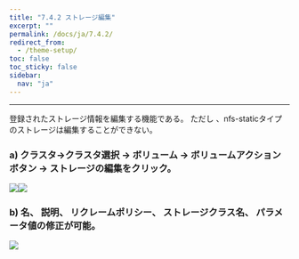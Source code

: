 ```yaml
---
title: "7.4.2 ストレージ編集"
excerpt: ""
permalink: /docs/ja/7.4.2/
redirect_from:
  - /theme-setup/
toc: false
toc_sticky: false
sidebar:
  nav: "ja"
---
```



---

登録されたストレージ情報を編集する機能である。 ただし 、nfs-staticタイプのストレージは編集することができない。

### a\) クラスタ→クラスタ選択 → ボリューム → ボリュームアクションボタン → ストレージの編集をクリック。
![](/assets/JP/2.5/5.4.2_1.png)![](/assets/JP/2.5/5.4.2_2.png)

### b\) 名、 説明、 リクレームポリシー、 ストレージクラス名、 パラメータ値の修正が可能。
![](/assets/JP/2.5/5.4.2_3.png)



